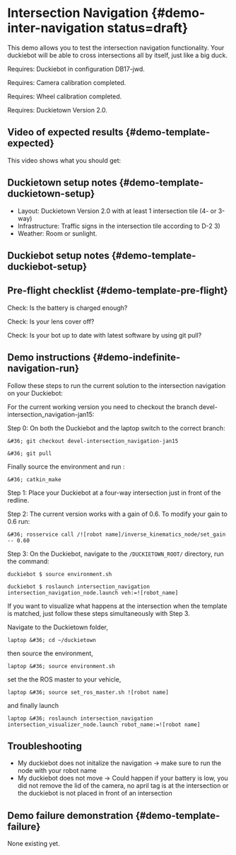 # Intersection Navigation  {#demo-inter-navigation status=draft}

This demo allows you to test the intersection navigation functionality. Your duckiebot will be able to cross intersections all by itself, just like a big duck.

<div class='requirements' markdown="1">

Requires: Duckiebot in configuration DB17-jwd.

Requires: Camera calibration completed.

Requires: Wheel calibration completed.

Requires: Duckietown Version 2.0.

</div>

## Video of expected results {#demo-template-expected}

This video shows what you should get:

## Duckietown setup notes {#demo-template-duckietown-setup}

* Layout: Duckietown Version 2.0 with at least 1 intersection tile (4- or 3-way)
* Infrastructure: Traffic signs in the intersection tile according to D-2 3)
* Weather: Room or sunlight.

## Duckiebot setup notes {#demo-template-duckiebot-setup}




## Pre-flight checklist {#demo-template-pre-flight}

Check: Is the battery is charged enough?

Check: Is your lens cover off?

Check: Is your bot up to date with latest software by using git pull?




## Demo instructions {#demo-indefinite-navigation-run}

Follow these steps to run the current solution to the intersection navigation on your Duckiebot:

For the current working version you need to checkout the branch devel-intersection_navigation-jan15:

Step 0: On both the Duckiebot and the laptop switch to the correct branch:

	&#36; git checkout devel-intersection_navigation-jan15
	
	&#36; git pull
	
Finally source the environment and run : 

	&#36; catkin_make

Step 1: Place your Duckiebot at a four-way intersection just in front of the redline.

Step 2: The current version works with a gain of 0.6. To modify your gain to 0.6 run:

    &#36; rosservice call /![robot name]/inverse_kinematics_node/set_gain -- 0.60

Step 3: On the Duckiebot, navigate to the `/DUCKIETOWN_ROOT/` directory, run the command:
		
	duckiebot $ source environment.sh
    
    duckiebot $ roslaunch intersection_navigation intersection_navigation_node.launch veh:=![robot_name]

If you want to visualize what happens at the intersection when the template is matched, just follow these steps simultaneously with Step 3.

Navigate to the Duckietown folder,

    laptop &#36; cd ~/duckietown

then source the environment,

    laptop &#36; source environment.sh

set the the ROS master to your vehicle,

   	laptop &#36; source set_ros_master.sh ![robot name]

and finally launch 

    laptop &#36; roslaunch intersection_navigation intersection_visualizer_node.launch robot_name:=![robot name]


## Troubleshooting

* My duckiebot does not initalize the navigation -> make sure to run the node with your robot name
* My duckiebot does not move -> Could happen if your battery is low, you did not remove the lid of the camera, no april tag is at the intersection or the duckiebot is not placed in front of an intersection


## Demo failure demonstration {#demo-template-failure}
None existing yet. 

